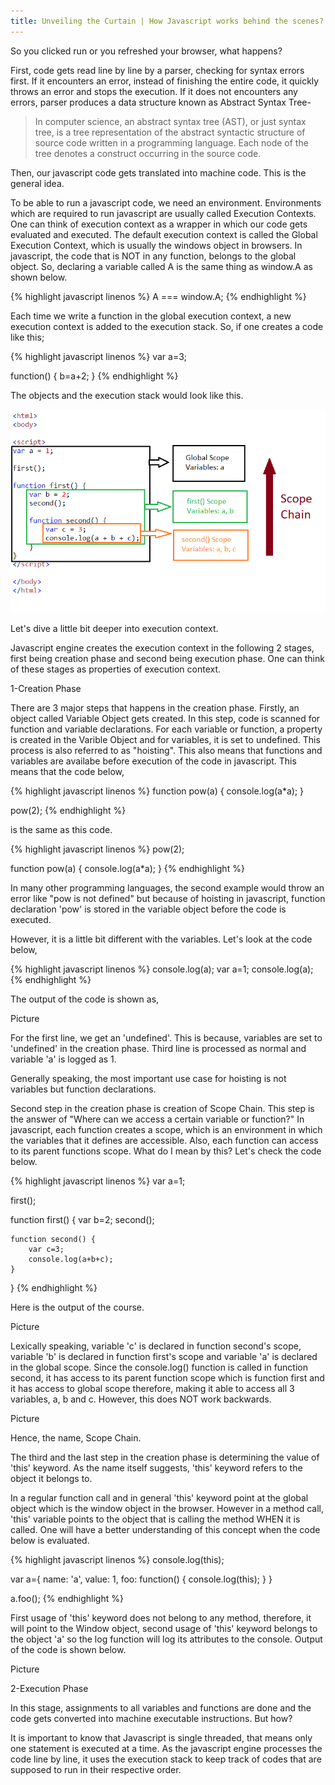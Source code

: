 ```yaml
---
title: Unveiling the Curtain | How Javascript works behind the scenes?
---
```


So you clicked run or you refreshed your browser, what happens?


First, code gets read line by line by a parser, checking for syntax errors first. If it encounters an error, instead of finishing the entire code, it quickly throws an error and stops the execution. If it does not encounters any errors, parser produces a data structure known as Abstract Syntax Tree-
>In computer science, an abstract syntax tree (AST), or just syntax tree, is a tree representation of the abstract syntactic structure of source code written in a programming language. Each node of the tree denotes a construct occurring in the source code.

Then, our javascript code gets translated into machine code. This is the general idea.


To be able to run a javascript code, we need an environment. Environments which are required to run javascript are usually called Execution Contexts. One can think of execution context as a wrapper in which our code gets evaluated and executed. The default execution context is called the Global Execution Context, which is usually the windows object in browsers. In javascript, the code that is NOT in any function, belongs to the global object. So, declaring a variable called A is the same thing as window.A as shown below.

{% highlight javascript linenos %}
A === window.A;
{% endhighlight %}

Each time we write a function in the global execution context, a new execution context is added to the execution stack. So, if one creates a code like this;

{% highlight javascript linenos %}
var a=3;

function() {
	b=a+2;
}
{% endhighlight %}

The objects and the execution stack would look like this.

![image](/img/scopechain2.png)


Let's dive a little bit deeper into execution context.

Javascript engine creates the execution context in the following 2 stages, first being creation phase and second being execution phase. One can think of these stages as properties of execution context.

1-Creation Phase

There are 3 major steps that happens in the creation phase. Firstly, an object called Variable Object gets created. In this step, code is scanned for function and variable declarations. For each variable or function, a property is created in the Varible Object and for variables, it is set to undefined. This process is also referred to as "hoisting". This also means that functions and variables are availabe before execution of the code in javascript. This means that the code below,

{% highlight javascript linenos %}
function pow(a) {
	console.log(a*a);
}

pow(2);
{% endhighlight %}

is the same as this code.

{% highlight javascript linenos %}
pow(2);

function pow(a) {
	console.log(a*a);
}
{% endhighlight %}

In many other programming languages, the second example would throw an error like "pow is not defined" but because of hoisting in javascript, function declaration 'pow' is stored in the variable object before the code is executed. 


However, it is a little bit different with the variables. Let's look at the code below,

{% highlight javascript linenos %}
console.log(a);
var a=1;
console.log(a);
{% endhighlight %}

The output of the code is shown as,

Picture

For the first line, we get an 'undefined'. This is because, variables are set to 'undefined' in the creation phase. Third line is processed as normal and variable 'a' is logged as 1. 

Generally speaking, the most important use case for hoisting is not variables but function declarations.


Second step in the creation phase is creation of Scope Chain. This step is the answer of "Where can we access a certain variable or function?" In javascript, each function creates a scope, which is an environment in which the variables that it defines are accessible. Also, each function can access to its parent functions scope. What do I mean by this? Let's check the code below.

{% highlight javascript linenos %}
var a=1;

first();

function first() {
	var b=2;
	second();

	function second() {
		var c=3;
		console.log(a+b+c);
	}
}
{% endhighlight %}

Here is the output of the course.

Picture

Lexically speaking, variable 'c' is declared in function second's scope, variable 'b' is declared in function first's scope and variable 'a' is declared in the global scope. Since the console.log() function is called in function second, it has access to its parent function scope which is function first and it has access to global scope therefore, making it able to access all 3 variables, a, b and c. However, this does NOT work backwards.

Picture

Hence, the name, Scope Chain.

The third and the last step in the creation phase is determining the value of 'this' keyword. As the name itself suggests, 'this' keyword refers to the object it belongs to.

In a regular function call and in general 'this' keyword  point at the global object which is the window object in the browser. However in a method call, 'this' variable points to the object that is calling the method WHEN it is called. One will have a better understanding of this concept when the code below is evaluated.

{% highlight javascript linenos %}
console.log(this);

var a={
	name: 'a',
        value: 1,
        foo: function() {
    	        console.log(this);
    }
}

a.foo();
{% endhighlight %}

First usage of 'this' keyword does not belong to any method, therefore, it will point to the Window object, second usage of 'this' keyword belongs to the object 'a' so the log function will log its attributes to the console. Output of the code is shown below.

Picture


2-Execution Phase

In this stage, assignments to all variables and functions are done and the code gets converted into machine executable instructions. But how?

It is important to know that Javascript is single threaded, that means only one statement is executed at a time. As the javascript engine processes the code line by line, it uses the execution stack to keep track of codes that are supposed to run in their respective order. 
